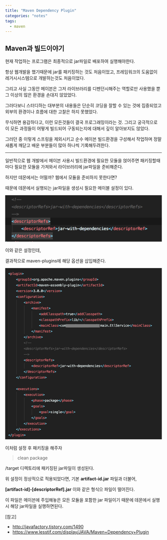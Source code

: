 ```yaml
---
title: "Maven Dependency Plugin"
categories: "notes"
tags:
  - maven
---
```


## Maven과 빌드이야기

현재 작업하는 프로그램은 최종적으로 jar파일로 배포하여 실행해야한다.

항상 웹개발을 했기때문에 jar를 패키징하는 것도 처음이었고, 프레임워크의 도움없이 레거시시스템으로 개발하는것도 처음이었다.

그리고 사실 그동안 메이븐은 그저 라이브러리를 디펜던시해주는 역할로만 사용했을 뿐 그 이상의 많은 환경을 손대지 않았었다.

그러다보니 스터디하는 대부분의 내용들은 단순히 코딩을 잘할 수 있는 것에 집중되었고 외부의 환경이나 흐름에 대한 고찰은 하지 못했었다.

무식하면 용감하다고, 이런 모든것들이 결국 프로그래밍이라는 것. 그리고 궁극적으로 이 모든 과정들이 어떻게 빌드되어 구동되는지에 대해서 깊이 알아보지도 않았다.

그러던 중 이렇게 스프링을 제외시키고 순수 메이븐 빌드환경을 구성해서 작업하며 정말 새롭게 깨닫고 배운 부분들이 많아 하나씩 기록해두려한다.

---

일반적으로 웹 개발에서 메이븐 사용시 빌드환경에 필요한 모듈을 얹어주면 패키징할때마다 필요한 모듈을 가져와서 라이브러리에 jar파일을 준비해준다. 

하지만 데몬에서는 어떨까? 웹에서 모듈을 준비하지 못한다면?

때문에 데몬에서 실행되는 jar파일을 생성시 필요한 메이블 설정이 있다.

![jar](/assets/images/notes/2018/10/dependency_jar.png)

이와 같은 설정인데,

결과적으로 maven-plugins에 해당 옵션을 삽입해준다.

![config](/assets/images/notes/2018/10/config.png)

이처럼 설정 후 패키징을 해주자

> clean package

/target 디렉토리에 패키징된 jar파일이 생성된다.

위 설정이 정상적으로 적용되었다면, 기본 **artifact-id.jar** 파일과 더불어, 

**[artifact-id]-[descriptorRef].jar** 이와 같은 형식으 파일이 떨어진다.

이 파일은 메이븐에 주입해놓은 모든 모듈을 포함한 jar 파일이기 때문에 데몬에서 실행시 해당 jar파일을 실행하면된다.

[참고]
- http://javafactory.tistory.com/1490
- https://www.lesstif.com/display/JAVA/Maven+Dependency+Plugin
